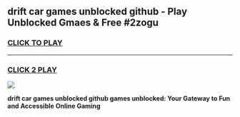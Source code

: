 
## drift car games unblocked github - Play Unblocked Gmaes & Free #2zogu
<h3>
<a href="https://premium.freeplayer.one?title=drift_car_games_unblocked_github&ref=01M">CLICK TO PLAY</a></h3>
<hr>

<h3>
<a href="https://premium.freeplayer.one?title=drift_car_games_unblocked_github&ref=01M">CLICK 2 PLAY</a>
  
</h3>

<a href="https://premium.freeplayer.one?title=drift_car_games_unblocked_github&ref=01M"><img src="https://clearcache.store/games.png"></a>


**drift car games unblocked github games unblocked: Your Gateway to Fun and Accessible Online Gaming**
